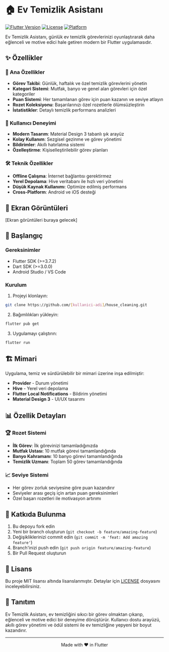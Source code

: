 # 🏠 Ev Temizlik Asistanı

[![Flutter Version](https://img.shields.io/badge/Flutter-3.7.2-blue.svg)](https://flutter.dev/)
[![License](https://img.shields.io/badge/License-MIT-green.svg)](LICENSE)
[![Platform](https://img.shields.io/badge/Platform-Android%20%7C%20iOS-orange.svg)](https://flutter.dev/)

Ev Temizlik Asistanı, günlük ev temizlik görevlerinizi oyunlaştırarak daha eğlenceli ve motive edici hale getiren modern bir Flutter uygulamasıdır.

## ✨ Özellikler

### 🎯 Ana Özellikler
- **Görev Takibi**: Günlük, haftalık ve özel temizlik görevlerini yönetin
- **Kategori Sistemi**: Mutfak, banyo ve genel alan görevleri için özel kategoriler
- **Puan Sistemi**: Her tamamlanan görev için puan kazanın ve seviye atlayın
- **Rozet Koleksiyonu**: Başarılarınızı özel rozetlerle ölümsüzleştirin
- **İstatistikler**: Detaylı temizlik performans analizleri

### 🎨 Kullanıcı Deneyimi
- **Modern Tasarım**: Material Design 3 tabanlı şık arayüz
- **Kolay Kullanım**: Sezgisel gezinme ve görev yönetimi
- **Bildirimler**: Akıllı hatırlatma sistemi
- **Özelleştirme**: Kişiselleştirilebilir görev planları

### 🛠️ Teknik Özellikler
- **Offline Çalışma**: İnternet bağlantısı gerektirmez
- **Yerel Depolama**: Hive veritabanı ile hızlı veri yönetimi
- **Düşük Kaynak Kullanımı**: Optimize edilmiş performans
- **Cross-Platform**: Android ve iOS desteği

## 📱 Ekran Görüntüleri

[Ekran görüntüleri buraya gelecek]

## 🚀 Başlangıç

### Gereksinimler
- Flutter SDK (>=3.7.2)
- Dart SDK (>=3.0.0)
- Android Studio / VS Code

### Kurulum

1. Projeyi klonlayın:
```bash
git clone https://github.com/[kullanici-adi]/house_cleaning.git
```

2. Bağımlılıkları yükleyin:
```bash
flutter pub get
```

3. Uygulamayı çalıştırın:
```bash
flutter run
```

## 🏗️ Mimari

Uygulama, temiz ve sürdürülebilir bir mimari üzerine inşa edilmiştir:

- **Provider** - Durum yönetimi
- **Hive** - Yerel veri depolama
- **Flutter Local Notifications** - Bildirim yönetimi
- **Material Design 3** - UI/UX tasarımı

## 📊 Özellik Detayları

### 🏆 Rozet Sistemi
- **İlk Görev**: İlk görevinizi tamamladığınızda
- **Mutfak Ustası**: 10 mutfak görevi tamamlandığında
- **Banyo Kahramanı**: 10 banyo görevi tamamlandığında
- **Temizlik Uzmanı**: Toplam 50 görev tamamlandığında

### 📈 Seviye Sistemi
- Her görev zorluk seviyesine göre puan kazandırır
- Seviyeler arası geçiş için artan puan gereksinimleri
- Özel başarı rozetleri ile motivasyon artırımı

## 🤝 Katkıda Bulunma

1. Bu depoyu fork edin
2. Yeni bir branch oluşturun (`git checkout -b feature/amazing-feature`)
3. Değişikliklerinizi commit edin (`git commit -m 'feat: Add amazing feature'`)
4. Branch'inizi push edin (`git push origin feature/amazing-feature`)
5. Bir Pull Request oluşturun

## 📄 Lisans

Bu proje MIT lisansı altında lisanslanmıştır. Detaylar için [LICENSE](LICENSE) dosyasını inceleyebilirsiniz.

## 🌟 Tanıtım

Ev Temizlik Asistanı, ev temizliğini sıkıcı bir görev olmaktan çıkarıp, eğlenceli ve motive edici bir deneyime dönüştürür. Kullanıcı dostu arayüzü, akıllı görev yönetimi ve ödül sistemi ile ev temizliğine yepyeni bir boyut kazandırır.

---

<p align="center">Made with ❤️ in Flutter</p>
